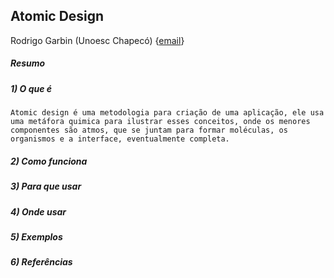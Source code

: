 ## Atomic Design

Rodrigo Garbin  (Unoesc Chapecó)
{[email](rodrigogarbin_@hotmail.com)}


##### Resumo



##### 1) O que é
	Atomic design é uma metodologia para criação de uma aplicação, ele usa uma metáfora quimica para ilustrar esses conceitos, onde os menores componentes são atmos, que se juntam para formar moléculas, os organismos e a interface, eventualmente completa.
##### 2) Como funciona
##### 3) Para que usar
##### 4) Onde usar
##### 5) Exemplos
##### 6) Referências